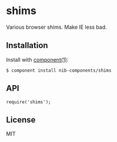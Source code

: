 
# shims

  Various browser shims. Make IE less bad.

## Installation

  Install with [component(1)](http://component.io):

    $ component install nib-components/shims

## API

    require('shims');

## License

  MIT
